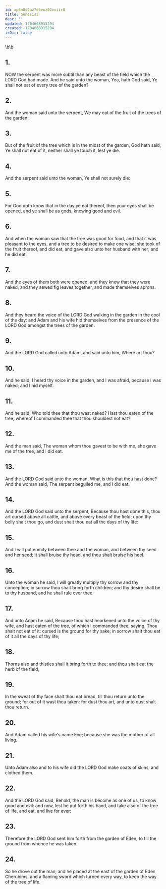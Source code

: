 ```yaml
---
id: xp6n8s4az7e5ewz02vviir8
title: Genesis3
desc: ''
updated: 1704668915294
created: 1704668915294
isDir: false
---
```

\b\b
## 1.
NOW the serpent was more subtil than any beast of the field which the LORD God had made.  And he said unto the woman, Yea, hath God said, Ye shall not eat of every tree of the garden?
## 2.
And the woman said unto the serpent, We may eat of the fruit of the trees of the garden:
## 3.
But of the fruit of the tree which is in the midst of the garden, God hath said, Ye shall not eat of it, neither shall ye touch it, lest ye die.
## 4.
And the serpent said unto the woman, Ye shall not surely die:
## 5.
For God doth know that in the day ye eat thereof, then your eyes shall be opened, and ye shall be as gods, knowing good and evil.
## 6.
And when the woman saw that the tree was good for food, and that it was pleasant to the eyes, and a tree to be desired to make one wise, she took of the fruit thereof, and did eat, and gave also unto her husband with her; and he did eat.
## 7.
And the eyes of them both were opened, and they knew that they were naked; and they sewed fig leaves together, and made themselves aprons.
## 8.
And they heard the voice of the LORD God walking in the garden in the cool of the day: and Adam and his wife hid themselves from the presence of the LORD God amongst the trees of the garden.
## 9.
And the LORD God called unto Adam, and said unto him, Where art thou?
## 10.
And he said, I heard thy voice in the garden, and I was afraid, because I was naked; and I hid myself.
## 11.
And he said, Who told thee that thou wast naked?  Hast thou eaten of the tree, whereof I commanded thee that thou shouldest not eat?
## 12.
And the man said, The woman whom thou gavest to be with me, she gave me of the tree, and I did eat.
## 13.
And the LORD God said unto the woman, What is this that thou hast done?  And the woman said, The serpent beguiled me, and I did eat.
## 14.
And the LORD God said unto the serpent, Because thou hast done this, thou art cursed above all cattle, and above every beast of the field; upon thy belly shalt thou go, and dust shalt thou eat all the days of thy life:
## 15.
And I will put enmity between thee and the woman, and between thy seed and her seed; it shall bruise thy head, and thou shalt bruise his heel.
## 16.
Unto the woman he said, I will greatly multiply thy sorrow and thy conception; in sorrow thou shalt bring forth children; and thy desire shall be to thy husband, and he shall rule over thee.
## 17.
And unto Adam he said, Because thou hast hearkened unto the voice of thy wife, and hast eaten of the tree, of which I commanded thee, saying, Thou shalt not eat of it: cursed is the ground for thy sake; in sorrow shalt thou eat of it all the days of thy life;
## 18.
Thorns also and thistles shall it bring forth to thee; and thou shalt eat the herb of the field;
## 19.
In the sweat of thy face shalt thou eat bread, till thou return unto the ground; for out of it wast thou taken: for dust thou art, and unto dust shalt thou return.
## 20.
And Adam called his wife's name Eve; because she was the mother of all living.
## 21.
Unto Adam also and to his wife did the LORD God make coats of skins, and clothed them.
## 22.
And the LORD God said, Behold, the man is become as one of us, to know good and evil: and now, lest he put forth his hand, and take also of the tree of life, and eat, and live for ever:
## 23.
Therefore the LORD God sent him forth from the garden of Eden, to till the ground from whence he was taken.
## 24.
So he drove out the man; and he placed at the east of the garden of Eden Cherubims, and a flaming sword which turned every way, to keep the way of the tree of life.

